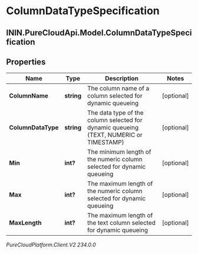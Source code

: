 # ColumnDataTypeSpecification

## ININ.PureCloudApi.Model.ColumnDataTypeSpecification

## Properties

|Name | Type | Description | Notes|
|------------ | ------------- | ------------- | -------------|
| **ColumnName** | **string** | The column name of a column selected for dynamic queueing | [optional] |
| **ColumnDataType** | **string** | The data type of the column selected for dynamic queueing (TEXT, NUMERIC or TIMESTAMP) | [optional] |
| **Min** | **int?** | The minimum length of the numeric column selected for dynamic queueing | [optional] |
| **Max** | **int?** | The maximum length of the numeric column selected for dynamic queueing | [optional] |
| **MaxLength** | **int?** | The maximum length of the text column selected for dynamic queueing | [optional] |



_PureCloudPlatform.Client.V2 234.0.0_
